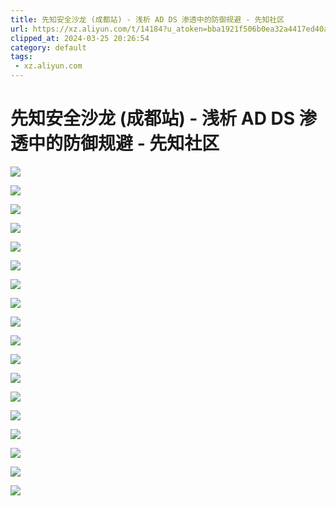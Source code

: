 ```yaml
---
title: 先知安全沙龙 (成都站) - 浅析 AD DS 渗透中的防御规避 - 先知社区
url: https://xz.aliyun.com/t/14184?u_atoken=bba1921f506b0ea32a4417ed40ac0ccd&u_asession=01mueBLKii63vcciIdMpffw9XtrcmUU62zl0YVvPUcPP-W_oi_p5vNBO5hc-MMvX1XdlmHJsN3PcAI060GRB4YZGyPlBJUEqctiaTooWaXr7I&u_asig=05JzbNzVrbJhgHSVV165kS-eDhjObw10oqY64-NScxCnKNEm2TYLhlx8MaB9O9S82_f2GqZa0PM1lyCm6XGiKBreCNMHwbbHfRxXh1RHGk3fb0AkzqdHBAAc0-LhCocu7S5hsGoHZboXDn8_5-58WI3HbYJuspE4-wAxLplo1rN3dg2QMxYs6lyXb1lFWKql56PRcbS2OVQ8WGVg7nh3ubf__ZCBeWs7nYA9h_qpfCJvXqURm6cUdPPX1piUx8JDc-Yp5TWQBlRgnkOZ3z-GpayYLlsfaZjlLTvECjw0UjlBd6gx6UxFgdF3ARCQ86jS_u_XR5hatHQVh06VuUZ-D1wA&u_aref=LoKkN8noA3e%2BUbUJEdB1vyyK%2B2c%3D
clipped_at: 2024-03-25 20:26:54
category: default
tags: 
 - xz.aliyun.com
---
```



# 先知安全沙龙 (成都站) - 浅析 AD DS 渗透中的防御规避 - 先知社区

[![](assets/1711369614-ef9536d1ac65ac38ca7d147be7879ffd.jpeg)](https://xzfile.aliyuncs.com/media/upload/picture/20240325143225-71b841e8-ea71-1.jpeg)

[![](assets/1711369614-b174b3308131f9cffd5385c13b109003.jpeg)](https://xzfile.aliyuncs.com/media/upload/picture/20240325143229-74454b90-ea71-1.jpeg)

[![](assets/1711369614-b86c2c0f5b8876b4b10fed1e44ad9def.jpeg)](https://xzfile.aliyuncs.com/media/upload/picture/20240325143233-766b36d2-ea71-1.jpeg)

[![](assets/1711369614-81d793602f31d3d916cf7b3c28645a1d.jpeg)](https://xzfile.aliyuncs.com/media/upload/picture/20240325143236-784aab18-ea71-1.jpeg)

[![](assets/1711369614-75ffed7024ca8ae8553a2420a1e7bf4c.jpeg)](https://xzfile.aliyuncs.com/media/upload/picture/20240325143240-7a75e2b8-ea71-1.jpeg)

[![](assets/1711369614-9fc47542c1fa220fbdb6aca22a482da7.jpeg)](https://xzfile.aliyuncs.com/media/upload/picture/20240325143244-7cc485ec-ea71-1.jpeg)

[![](assets/1711369614-ed9688e4301d063ac935a43be31ad3c5.jpeg)](https://xzfile.aliyuncs.com/media/upload/picture/20240325143247-7ec60f8c-ea71-1.jpeg)

[![](assets/1711369614-6dc84a9c986a40a840fd3d7b64624868.jpeg)](https://xzfile.aliyuncs.com/media/upload/picture/20240325143250-80914516-ea71-1.jpeg)

[![](assets/1711369614-d73bb33f19595b2d836f4167443b59a9.jpeg)](https://xzfile.aliyuncs.com/media/upload/picture/20240325143253-8249af56-ea71-1.jpeg)

[![](assets/1711369614-2910c224ad198f4fd7f6f5d8d7067d71.jpeg)](https://xzfile.aliyuncs.com/media/upload/picture/20240325143256-8430e3a2-ea71-1.jpeg)

[![](assets/1711369614-43ddb5b624e52b3c2a9fad0a1ca12f87.jpeg)](https://xzfile.aliyuncs.com/media/upload/picture/20240325143259-861ebe6e-ea71-1.jpeg)

[![](assets/1711369614-926195b54108b4c9b4a484ad55e60224.jpeg)](https://xzfile.aliyuncs.com/media/upload/picture/20240325143302-87ebf7c0-ea71-1.jpeg)

[![](assets/1711369614-d9dafa52cd2237afe95a27b72a6330c0.jpeg)](https://xzfile.aliyuncs.com/media/upload/picture/20240325143305-89bb8c8c-ea71-1.jpeg)

[![](assets/1711369614-9477c303f754314def854a1b14e643c6.jpeg)](https://xzfile.aliyuncs.com/media/upload/picture/20240325143309-8bee1cf4-ea71-1.jpeg)

[![](assets/1711369614-7a01ccdde65a2112252cd05ade2460fb.jpeg)](https://xzfile.aliyuncs.com/media/upload/picture/20240325143312-8df3bebe-ea71-1.jpeg)

[![](assets/1711369614-6634a79b5f4c598626158fc9708e0ce9.jpeg)](https://xzfile.aliyuncs.com/media/upload/picture/20240325143316-8ff01122-ea71-1.jpeg)

[![](assets/1711369614-790704e5446204806e3f5fb88eef2608.jpeg)](https://xzfile.aliyuncs.com/media/upload/picture/20240325143319-91dbc256-ea71-1.jpeg)

[![](assets/1711369614-16374c4e6751df48c96d0e1a59ccb8fd.jpeg)](https://xzfile.aliyuncs.com/media/upload/picture/20240325143322-93c745fe-ea71-1.jpeg)
